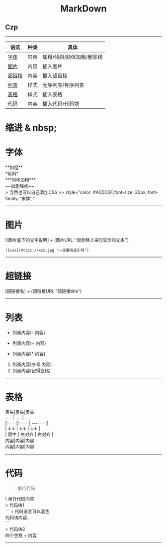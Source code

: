 # <center>MarkDown</center>
## **Czp**   
---
语法 | 种类 | 具体 
--- | --- | --- 
[字体](#字体) | 内容 | 加粗/倾斜/斜体加粗/删除线
[图片](#图片) | 内容 | 插入图片
[超链接](#超链接) | 内容 | 插入超链接
[列表](#列表) | 样式 | 无序列表/有序列表
[表格](#表格) | 样式 | 插入表格
[代码](#代码) | 内容 | 插入代码/代码块
# 缩进 & nbsp;
#
# 字体
   <div>**加粗**</div>
   <div>*倾斜*</div>
   <div>***斜体加粗***</div>
   <div>~~加删除线~~</div>
> 当然也可以自己添加CSS
>> style="color: #AD5D0F;font-size: 30px; font-family: '宋体';"

---
# 图片
   ![图片底下的文字说明] + (图片URL ''鼠标移上来时显示的文本'')
   ```
   ![xxx](https://xxx.jpg "一定要有双引号")
   ```

---
# 超链接
   [超链接名] + (超链接URL "超链接title")

---
# 列表
   - 列表内容(- 内容)
   + 列表内容(+ 内容)
   * 列表内容(* 内容)
   1. 列表内容(序号 内容)
   2. 列表内容(记得空格)

---
# 表格
<div>表头|表头|表头</div>
<div>--- | --- | --- </div>
<div>|:----:|:---- | -------:|</div>
<div>| ↓↓  |   ↓↓   |   ↓↓   |</div>
<div>| 居中 | 左对齐 | 右对齐 |</div>
<div>内容|内容|内容</div>
<div>内容|内容|内容</div>

---
# 代码
> 单行代码
<div>\ 单行代码内容</div>
> 代码块1
<div>``` + 代码语言可以着色</div>
<div>代码块内容...</div>
<div>```</div>
> 代码块2
<div>四个空格 + 内容</div>

---
